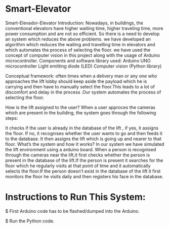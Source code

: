 # Smart-Elevator

Smart-Elevador-Elevator
Introduction: Nowadays, in buildings, the conventional elevators have higher waiting time, higher traveling time, more power consumption and are not so efficient. So there is a need to develop an system which reduces the above problems. we have developed an algorithm which reduces the waiting and travelling time in elevators and which automates the process of selecting the floor. we have used the concept of computer vision in this project along with the usage of Arduino microcontroller. Components and software library used: Arduino UNO microcontroller Light emitting diode (LED) Computer vision (Python library)

Conceptual framework: often times when a delivery man or any one who approaches the lift lobby should keep aside the payload which he is carrying and then have to manually select the floor.This leads to a lot of discomfort and delay in the process .Our system automates the process of selecting the floor.

How is the lift assigned to the user? When a user approces the cameras which are present in the building, the system goes through the following steps:

It checks if the user is already in the database of the lift , if yes, it assigns the floor.
If no, it recognises whether the user wants to go and then feeds it to the database.
It then assigns the lift which is going up and nearer to that floor.
What’s the system and how it works? In our system we have simulated the lift environment using a arduino board. When a person is recognised through the cameras near the lift,it first checks whether the person is present in the database of the lift.If the person is present it searches for the floor which he regularly visits at that point of time and it automatically selects the floor.If the person doesn’t exist in the database of the lift it first monitors the floor he visits daily and then registers his face in the database.


# Instructions to Run This System:
 
$ First Arduino code has to be flashed/dumped into the Arduino.
 
$ Run the Python code.

